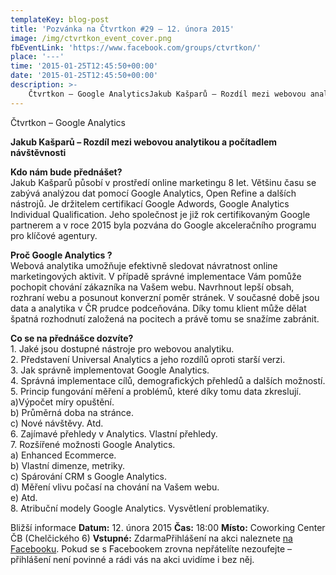 ```yaml
---
templateKey: blog-post
title: 'Pozvánka na Čtvrtkon #29 – 12. února 2015'
image: /img/ctvrtkon_event_cover.png
fbEventLink: 'https://www.facebook.com/groups/ctvrtkon/'
place: '---'
time: '2015-01-25T12:45:50+00:00'
date: '2015-01-25T12:45:50+00:00'
description: >-
    Čtvrtkon – Google AnalyticsJakub Kašparů – Rozdíl mezi webovou analytikou a počítadlem návštěvnostiKdo nám bude přednášet?Jakub Kašparů působí v prostředí online marketingu 8 let. ...
---
```

[](http://ctvrtkon.cz/wp-content/uploads/ctvrtkon_event_cover.png)Čtvrtkon – Google Analytics

**Jakub Kašparů – Rozdíl mezi webovou analytikou a počítadlem návštěvnosti**

**Kdo nám bude přednášet?**  
Jakub Kašparů působí v prostředí online marketingu 8 let. Většinu času se zabývá analýzou dat pomocí Google Analytics, Open Refine a dalších nástrojů. Je držitelem certifikací Google Adwords, Google Analytics Individual Qualification. Jeho společnost je již rok certifikovaným Google partnerem a v roce 2015 byla pozvána do Google akceleračního programu pro klíčové agentury.

**Proč Google Analytics ?**  
Webová analytika umožňuje efektivně sledovat návratnost online marketingových aktivit. V případě správné implementace Vám pomůže pochopit chování zákazníka na Vašem webu. Navrhnout lepší obsah, rozhraní webu a posunout konverzní poměr stránek. V současné době jsou data a analytika v ČR prudce podceňována. Díky tomu klient může dělat špatná rozhodnutí založená na pocitech a právě tomu se snažíme zabránit.

**Co se na přednášce dozvíte?**  
1\. Jaké jsou dostupné nástroje pro webovou analytiku.  
2\. Představení Universal Analytics a jeho rozdílů oproti starší verzi.  
3\. Jak správně implementovat Google Analytics.  
4\. Správná implementace cílů, demografických přehledů a dalších možností.  
5\. Princip fungování měření a problémů, které díky tomu data zkreslují.  
a)Výpočet míry opuštění.  
b) Průměrná doba na stránce.  
c) Nové návštěvy. Atd.  
6\. Zajímavé přehledy v Analytics. Vlastní přehledy.  
7\. Rozšířené možnosti Google Analytics.  
a) Enhanced Ecommerce.  
b) Vlastní dimenze, metriky.  
c) Spárování CRM s Google Analytics.  
d) Měření vlivu počasí na chování na Vašem webu.  
e) Atd.  
8\. Atribuční modely Google Analytics. Vysvětlení problematiky.

Bližší informace **Datum:** 12. února 2015 **Čas:** 18:00 **Místo:** Coworking Center ČB (Chelčického 6) **Vstupné:** ZdarmaPřihlášení na akci naleznete [na Facebooku](https://www.facebook.com/events/859804994076208/ "Markeťácký Čtvrtkon"). Pokud se s Facebookem zrovna nepřátelíte nezoufejte – přihlášení není povinné a rádi vás na akci uvidíme i bez něj. 
